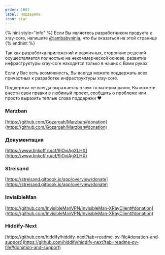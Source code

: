 ```yaml
---
order: 1003
label: Поддержка
icon: star
---
```

{% hint style="info" %}
Если Вы являетесь разработчиком продукта к xray-core, напишите [@iambabyninja](https://t.me/iambabyninja), что бы оказаться на этой странице
{% endhint %}

Так как разработка приложений и различных, сторонних решений осуществляется полностью на некоммерческой основе, развитие инфраструктуры xray-core находится только в наших с Вами руках.

Если у Вас есть возможность, Вы всегда можете поддержать всех причастных к разработке инфраструктуры xray-core.

Поддержка не всегда выражается в чем то материальном, Вы можете внести свои правки в любимый проект, сообщить о проблеме или просто выразить теплые слова поддержки :heart:

### Marzban

[https://github.com/Gozargah/Marzban#donation](https://github.com/Gozargah/Marzban#donation)

### Документация

[https://www.tinkoff.ru/cf/9jOvjAgXLHX](https://www.tinkoff.ru/cf/9jOvjAgXLHX)

### Streisand

[https://streisand.gitbook.io/app/overview/donate](https://streisand.gitbook.io/app/overview/donate)

### InvisibleMan

[https://github.com/InvisibleManVPN/InvisibleMan-XRayClient#donation](https://github.com/InvisibleManVPN/InvisibleMan-XRayClient#donation)

### Hiddify-Next

[https://github.com/hiddify/hiddify-next?tab=readme-ov-file#donation-and-support](https://github.com/hiddify/hiddify-next?tab=readme-ov-file#donation-and-support)

